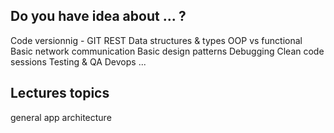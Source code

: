 ## Do you have idea about ... ?

Code versionnig - GIT
REST
Data structures & types
OOP vs functional
Basic network communication
Basic design patterns
Debugging
Clean code sessions
Testing & QA
Devops
...


## Lectures topics

general app architecture

